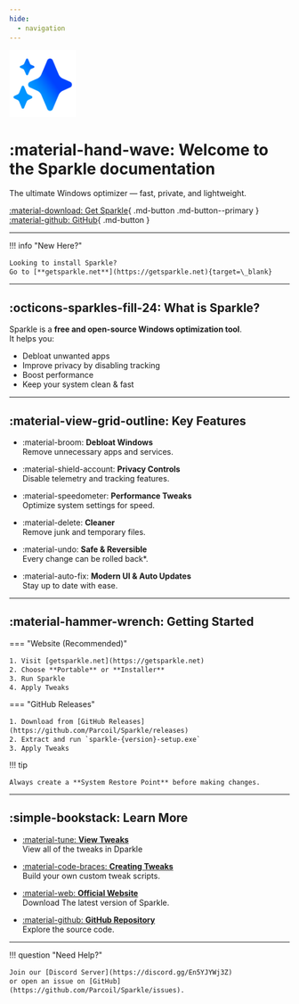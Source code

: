 ```yaml
---
hide:
  - navigation
---
```


<img src="https://raw.githubusercontent.com/Parcoil/logos/refs/heads/main/logos/sparklelogo.png" width="120" height="120">

# :material-hand-wave: Welcome to the Sparkle documentation

The ultimate Windows optimizer — fast, private, and lightweight.

[:material-download: Get Sparkle](https://getsparkle.net){ .md-button .md-button--primary }
[:material-github: GitHub](https://github.com/Parcoil/Sparkle){ .md-button }

---

!!! info "New Here?"

    Looking to install Sparkle?
    Go to [**getsparkle.net**](https://getsparkle.net){target=\_blank}

---

## :octicons-sparkles-fill-24: What is Sparkle?

Sparkle is a **free and open-source Windows optimization tool**.  
It helps you:

- Debloat unwanted apps
- Improve privacy by disabling tracking
- Boost performance
- Keep your system clean & fast

---

## :material-view-grid-outline: Key Features

<div class="grid cards" markdown>

- :material-broom: **Debloat Windows**  
   Remove unnecessary apps and services.

- :material-shield-account: **Privacy Controls**  
   Disable telemetry and tracking features.

- :material-speedometer: **Performance Tweaks**  
   Optimize system settings for speed.

- :material-delete: **Cleaner**  
   Remove junk and temporary files.

- :material-undo: **Safe & Reversible**  
   Every change can be rolled back\*.

- :material-auto-fix: **Modern UI & Auto Updates**  
   Stay up to date with ease.

</div>

---

## :material-hammer-wrench: Getting Started

=== "Website (Recommended)"

    1. Visit [getsparkle.net](https://getsparkle.net)
    2. Choose **Portable** or **Installer**
    3. Run Sparkle
    4. Apply Tweaks

=== "GitHub Releases"

    1. Download from [GitHub Releases](https://github.com/Parcoil/Sparkle/releases)
    2. Extract and run `sparkle-{version}-setup.exe`
    3. Apply Tweaks

!!! tip

    Always create a **System Restore Point** before making changes.

---

## :simple-bookstack: Learn More

<div class="grid cards" markdown>

- [:material-tune: **View Tweaks**](tweaks)  
   View all of the tweaks in Dparkle

- [:material-code-braces: **Creating Tweaks**](creating-tweaks)  
   Build your own custom tweak scripts.

- [:material-web: **Official Website**](https://getsparkle.net)  
   Download The latest version of Sparkle.

- [:material-github: **GitHub Repository**](https://github.com/Parcoil/Sparkle)  
   Explore the source code.

</div>

---

!!! question "Need Help?"

    Join our [Discord Server](https://discord.gg/En5YJYWj3Z)
    or open an issue on [GitHub](https://github.com/Parcoil/Sparkle/issues).
